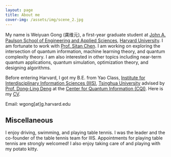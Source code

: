 ```yaml
---
layout: page
title: About me
cover-img: /assets/img/scene_2.jpg
---
```


My name is Weiyuan Gong (龚维元), a first-year graduate student at [John A. Paulson School of Engineering and Applied Sciences](https://seas.harvard.edu/), [Harvard University](https://www.harvard.edu/). I am fortunate to work with [Prof. Sitan Chen](https://sitanchen.com/). I am working on exploring the intersection of quantum information, machine learning theory, and quantum complexity theory. I am also interested in other topics including near-term quantum applications, quantum simulation, optimization theory, and designing algorithms.

Before entering Harvard, I got my B.E. from Yao Class, [Institute for Interdisciplinary Information Sciences (IIIS)](https://iiis.tsinghua.edu.cn/en/), [Tsinghua University](https://www.tsinghua.edu.cn/en/) advised by [Prof. Dong-Ling Deng](https://iiis.tsinghua.edu.cn/en/dengdl/) at the [Center for Quantum Information (CQI)](https://cqi.tsinghua.edu.cn/en/). Here is my [CV](assets/files/CV_WG_4_24.pdf).

Email: wgong[at]g.harvard.edu

## Miscellaneous

I enjoy driving, swimming, and playing table tennis. I was the leader and the co-founder of the table tennis team for IIIS. Appointments for playing table tennis are strongly welcomed! I also enjoy taking care of and playing with my potato kitty.
